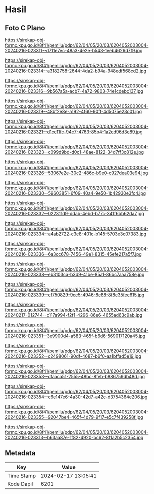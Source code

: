 # Hasil

## Foto C Plano

https://sirekap-obj-formc.kpu.go.id/8f41/pemilu/pdpr/62/04/05/20/03/6204052003004-20240216-023311--d711e7ec-48a3-4e2e-b543-1eeb4626d7f9.jpg

https://sirekap-obj-formc.kpu.go.id/8f41/pemilu/pdpr/62/04/05/20/03/6204052003004-20240216-023314--a3182758-2644-4da2-b94a-948edf568cd2.jpg

https://sirekap-obj-formc.kpu.go.id/8f41/pemilu/pdpr/62/04/05/20/03/6204052003004-20240216-023316--9b567a5a-acb7-4a72-9803-74e1cdebc137.jpg

https://sirekap-obj-formc.kpu.go.id/8f41/pemilu/pdpr/62/04/05/20/03/6204052003004-20240216-023319--48bf2e8e-a192-4f60-90ff-4d5075e23c01.jpg

https://sirekap-obj-formc.kpu.go.id/8f41/pemilu/pdpr/62/04/05/20/03/6204052003004-20240216-023321--d1ce11fc-94c7-4763-85b4-1a2ed96d3e89.jpg

https://sirekap-obj-formc.kpu.go.id/8f41/pemilu/pdpr/62/04/05/20/03/6204052003004-20240216-023323--c099d9bd-d0c1-48ae-8122-34d7ff3c812e.jpg

https://sirekap-obj-formc.kpu.go.id/8f41/pemilu/pdpr/62/04/05/20/03/6204052003004-20240216-023326--53067e2e-30c2-486c-b9e0-c927dea03e94.jpg

https://sirekap-obj-formc.kpu.go.id/8f41/pemilu/pdpr/62/04/05/20/03/6204052003004-20240216-023330--59603851-6f09-40a4-9e50-1b42930e3fc4.jpg

https://sirekap-obj-formc.kpu.go.id/8f41/pemilu/pdpr/62/04/05/20/03/6204052003004-20240216-023332--022311d9-ddab-4ebd-b77c-341f6bb62da7.jpg

https://sirekap-obj-formc.kpu.go.id/8f41/pemilu/pdpr/62/04/05/20/03/6204052003004-20240216-023334--a4ab2722-c3e8-401c-b145-5703e3c07383.jpg

https://sirekap-obj-formc.kpu.go.id/8f41/pemilu/pdpr/62/04/05/20/03/6204052003004-20240216-023336--6a3cc678-7456-49e1-8315-45efe217a5f7.jpg

https://sirekap-obj-formc.kpu.go.id/8f41/pemilu/pdpr/62/04/05/20/03/6204052003004-20240216-023338--eb3103ca-b3d9-41be-85a1-86bc7aaa758e.jpg

https://sirekap-obj-formc.kpu.go.id/8f41/pemilu/pdpr/62/04/05/20/03/6204052003004-20240216-023339--ef750829-9ce5-4946-8c88-8f8c35fec615.jpg

https://sirekap-obj-formc.kpu.go.id/8f41/pemilu/pdpr/62/04/05/20/03/6204052003004-20240217-012744--c117a994-f2f1-4296-86e6-4655ad63c9ab.jpg

https://sirekap-obj-formc.kpu.go.id/8f41/pemilu/pdpr/62/04/05/20/03/6204052003004-20240216-023351--3e9900d4-a583-465f-b6d6-569017120a45.jpg

https://sirekap-obj-formc.kpu.go.id/8f41/pemilu/pdpr/62/04/05/20/03/6204052003004-20240216-023352--c2498061-90df-4687-b6f0-aa1bffad5e19.jpg

https://sirekap-obj-formc.kpu.go.id/8f41/pemilu/pdpr/62/04/05/20/03/6204052003004-20240216-023353--dfaaca51-2555-48bc-8feb-b886759db48d.jpg

https://sirekap-obj-formc.kpu.go.id/8f41/pemilu/pdpr/62/04/05/20/03/6204052003004-20240216-023354--c6e147e6-4a30-42d7-a42c-d3754364e206.jpg

https://sirekap-obj-formc.kpu.go.id/8f41/pemilu/pdpr/62/04/05/20/03/6204052003004-20240216-023355--92047be4-465f-4d79-9f17-e5c7f439258f.jpg

https://sirekap-obj-formc.kpu.go.id/8f41/pemilu/pdpr/62/04/05/20/03/6204052003004-20240216-023313--b63aa87e-1f82-4920-bc62-8f1a2b5c2354.jpg


## Metadata

| Key        | Value               |
| ---------- | ------------------- |
| Time Stamp | 2024-02-17 13:05:41 |
| Kode Dapil | 6201                |



